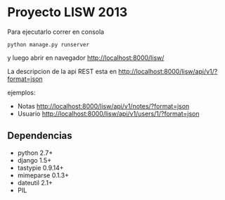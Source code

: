 Proyecto LISW 2013
==================
Para ejecutarlo correr en consola

    python manage.py runserver

y luego abrir en navegador [http://localhost:8000/lisw/](http://localhost:8000/lisw/)

La descripcion de la api REST esta en [http://localhost:8000/lisw/api/v1/?format=json](http://localhost:8000/lisw/api/v1/?format=json)

ejemplos:
 - Notas [http://localhost:8000/lisw/api/v1/notes/?format=json](http://localhost:8000/lisw/api/v1/notes/?format=json)
 - Usuario [http://localhost:8000/lisw/api/v1/users/1/?format=json](http://localhost:8000/lisw/api/v1/users/1/?format=json)

Dependencias
------------
 - python 2.7+
 - django 1.5+
 - tastypie 0.9.14+
 - mimeparse 0.1.3+
 - dateutil 2.1+
 - PIL
